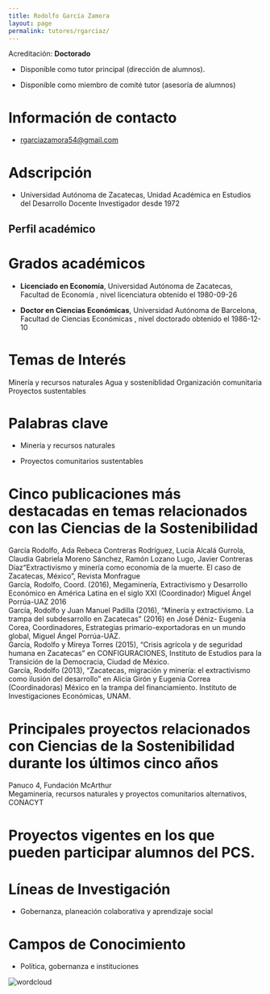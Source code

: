 ```yaml
---
title: Rodolfo García Zamora
layout: page
permalink: tutores/rgarciaz/
---
```


Acreditación: **Doctorado**


 - Disponible como tutor principal (dirección de alumnos).


 - Disponible como miembro de comité tutor (asesoría de alumnos)





# Información de contacto

 - <rgarciazamora54@gmail.com>





# Adscripción


 - Universidad Autónoma de Zacatecas, Unidad Académica en Estudios del Desarrollo     Docente Investigador desde 1972
 





## Perfil académico


# Grados académicos


 - **Licenciado en Economía**, Universidad Autónoma de Zacatecas, Facultad de Economía , nivel licenciatura obtenido el 1980-09-26

 - **Doctor en Ciencias Económicas**, Universidad Autónoma de Barcelona, Facultad de Ciencias Económicas , nivel doctorado obtenido el 1986-12-10




# Temas de Interés

Minería y recursos naturales
Agua y sosteniblidad
Organización comunitaria
Proyectos sustentables



# Palabras clave


 - Minería y recursos naturales

 - Proyectos comunitarios sustentables




# Cinco publicaciones más destacadas en temas relacionados con las Ciencias de la Sostenibilidad

García Rodolfo, Ada Rebeca Contreras Rodríguez, Lucía Alcalá Gurrola, Claudia Gabriela Moreno Sánchez, Ramón Lozano Lugo, Javier Contreras Díaz“Extractivismo y minería como economía de la muerte. El caso de Zacatecas, México”, Revista Monfrague<br />García, Rodolfo, Coord. (2016), Megaminería, Extractivismo y Desarrollo Económico en América Latina en el siglo XXI (Coordinador) Miguel Ángel Porrúa-UAZ 2016<br />García, Rodolfo y Juan Manuel Padilla (2016), “Minería y extractivismo. La trampa del subdesarrollo en Zacatecas” (2016) en José Déniz- Eugenia Corea, Coordinadores, Estrategias primario-exportadoras en un mundo global, Miguel Ángel Porrúa-UAZ.<br />García, Rodolfo y Mireya Torres (2015), “Crisis agrícola y de seguridad humana en Zacatecas” en CONFIGURACIONES, Instituto de Estudios para la Transición de la Democracia, Ciudad de México.<br />García, Rodolfo (2013), “Zacatecas, migración y minería: el extractivismo como ilusión del desarrollo” en Alicia Girón y Eugenia Correa (Coordinadoras)  México en la trampa del financiamiento. Instituto de Investigaciones Económicas, UNAM.




# Principales proyectos relacionados con Ciencias de la Sostenibilidad durante los últimos cinco años

Panuco 4, Fundación McArthur<br />Megaminería, recursos naturales y proyectos comunitarios alternativos, CONACYT 




# Proyectos vigentes en los que pueden participar alumnos del PCS.






# Líneas de Investigación


 - Gobernanza, planeación colaborativa y aprendizaje social





# Campos de Conocimiento

 - Política, gobernanza e instituciones



![wordcloud](https://sostenibilidad.posgrado.unam.mx/media/perfil-academico/339/wordcloud.png)
